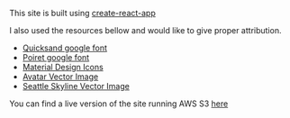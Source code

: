 This site is built using [create-react-app](https://github.com/facebookincubator/create-react-app)

I also used the resources bellow and would like to give proper  attribution.

- [Quicksand google font](https://fonts.google.com/specimen/Quicksand)
- [Poiret google font](https://fonts.google.com/specimen/Poiret+One)
- [Material Design Icons](https://material.io/icons/)
- [Avatar Vector Image](http://www.freepik.com/free-vector/funny-people-avatars_844759.htm)
- [Seattle Skyline Vector Image](http://www.freepik.com/free-vector/seattle-skyline-design_896046.htm)

You can find a live version of the site running AWS S3 [here](http://chelseysalberg.com.s3-website-us-west-2.amazonaws.com/home)
